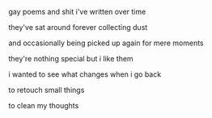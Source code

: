 gay poems and shit i've written over time

they've sat around forever collecting dust

and occasionally being picked up again for mere moments

they're nothing special but i like them

i wanted to see what changes when i go back

to retouch small things

to clean my thoughts
